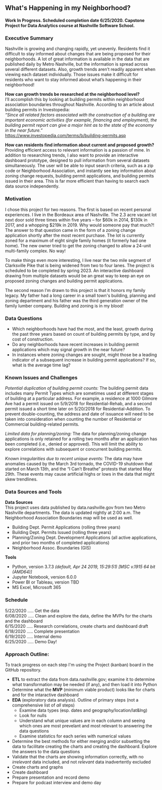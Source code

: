 ## **What's Happening in my Neighborhood?**
#### Work In Progress. Scheduled completion date 6/25/2020. Capstone Project for Data Analytics course at Nashville Software School. 

### **Executive Summary**
Nashville is growing and changing rapidly, yet unevenly. Residents find it difficult to stay informed about changes that are being proposed for their neighborhoods. A lot of great information is available in the data that are published daily by Metro Nashville, but the information is spread across several different datasets. Also, growth trends aren’t readily apparent when viewing each dataset individually. Those issues make it difficult for residents who want to stay informed about what’s happening in their neighborhood!   

**How can growth trends be researched at the neighborhood level?**   
I’ll accomplish this by looking at building permits within neighborhood association boundaries throughout Nashville. According to an article about building permits in Investopedia:   
*“Since all related factors associated with the construction of a building are important economic activities (for example, financing and employment), the building permit report can give a major hint as to the state of the economy in the near future.”*  
	https://www.investopedia.com/terms/b/building-permits.asp   

**How can residents find information about current and proposed growth?**  
Providing efficient access to relevant information is a passion of mine. In addition to researching trends, I also want to provide an interactive dashboard prototype, designed to pull information from several datasets simultaneously. The user will be able to input search criteria, such as a zip code or Neighborhood Association, and instantly see key information about zoning change requests, building permit applications, and building permits issued in their area. This is far more efficient than having to search each data source independently.  

### **Motivation**   
I chose this project for two reasons. The first is based on recent personal experiences. I live in the Bordeaux area of Nashville. The 2.3 acre vacant lot next door sold three times within five years – for $60k in 2014, $130k in 2017, and a whopping $219k in 2019. Why would someone pay that much?! The answer to that question came in the form of a zoning change application shortly after the most recent purchase. The lot is currently zoned for a maximum of eight single family homes (it formerly had one home). The new owner tried to get the zoning changed to allow a 24-unit multi-family complex. No way!   

To make things even more interesting, I live near the two mile segment of Clarksville Pike that is being widened from two to four lanes. The project is scheduled to be completed by spring 2023. An interactive dashboard drawing from multiple datasets would be an great way to keep an eye on proposed zoning changes and building permit applications. 

The second reason I’m drawn to this project is that it honors my family legacy. My father had a long career in a small town's building, planning and zoning department and his father was the third generation owner of the family lumber company. Building and zoning is in my blood!

### **Data Questions**  
- Which neighborhoods have had the most, and the least, growth during the past three years based on count of building permits by type, and by cost of construction.   
- Do any neighborhoods have recent increases in building permit applications which may signal growth in the near future?   
- In instances where zoning changes are sought, might those be a leading indicator of a subsequent increase in building permit applications? If so, what is the average time lag?    

### **Known Issues and Challenges**   
*Potential duplication of building permit counts:* The building permit data includes many Permit Types which are sometimes used at different stages of building at a particular address. For example, a residence at 1000 Gilmore Ave had a permit issued on 5/9/2018 for Residential-Rehab, and a second permit issued a short time later on 5/20/2018 for Residential-Addition. To prevent double-counting, the address and date of issuance will need to be taken into consideration when counting the number of Residential or Commercial building-related permits.   

*Limited data for planning/zoning:* The data for planning/zoning change applications is only retained for a rolling two months after an application has been completed (i.e., denied or approved). This will limit the ability to explore correlations with subsequent or concurrent building permits.   

*Known irregularities due to recent unique events:* The data may have anomalies caused by the March 3rd tornado, the COVID-19 shutdown that started on March 13th, and the “I Can’t Breathe” protests that started May 29th. These events may cause artificial highs or lows in the data that might skew trendlines.  

### **Data Sources and Tools**   
**Data Sources**   
This project uses data published by data.nashville.gov from two Metro Nashville departments. The data is updated nightly at 2:00 a.m. The Neighborhood Association Boundaries map will be used as well.    
- Building Dept. Permit Applications (rolling three years) 
- Building Dept. Permits Issued (rolling three years) 
- Planning/Zoning Dept. Development Applications (all active applications, and prior two months of completed applications) 
- Neighborhood Assoc. Boundaries (GIS) 

**Tools**
- Python, version 3.7.3 *(default, Apr 24 2019, 15:29:51) [MSC v.1915 64 bit (AMD64)]*   
- Jupyter Notebook, version 6.0.0   
- Power BI or Tableau, version TBD   
- MS Excel, Microsoft 365     

### **Schedule**
5/22/2020 ..... Get the data   
6/08/2020 ..... Clean and explore the data, define the MVPs for the charts and the dashboard   
6/15/2020 ..... Research correlations, create charts and dashboard draft  
6/18/2020 ..... Complete presentation    
6/19/2020 ..... Internal demo  
6/25/2020  ..... Demo Day!  

### **Approach Outline:**    
To track progress on each step I'm using the Project (kanban) board in the GitHub repository. 
- **ETL** to extract the data from data.nashville.gov; examine it to determine what transformation may be needed (if any), and then load it into Python
- Determine what the **MVP** (minimum viable product) looks like for charts and for the intaractive dashboard
- **EDA** (exploratory data analysis). Outline of primary steps (not a comprehensive list of *all* steps)  
    - Examine data types (esp. dates and geography/location/lat&lng)  
    - Look for nulls  
    - Understand what unique values are in each column and seeing which ones are most prevelant and most relevant to answering the data questions
    - Examine statistics for each series with numerical values  
- Determine the best methods for either merging and/or subsetting the data to facilitate creating the charts and creating the dashboard. Explore the answers to the data questions
- Validate that the charts are showing information correctly, with no *irrelevant* data included, and not *relevant* data inadvertently excluded
- Create charts and graphs
- Create dashboard
- Prepare presentation and record demo
- Prepare for podcast interview and demo day



